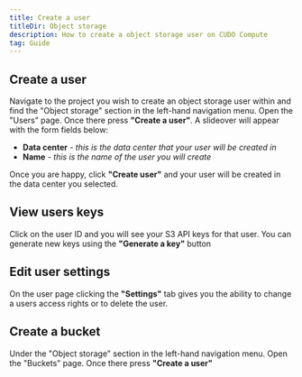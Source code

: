 ```yaml
---
title: Create a user
titleDir: Object storage
description: How to create a object storage user on CUDO Compute
tag: Guide
---
```


## Create a user

Navigate to the project you wish to create an object storage user within and find the "Object storage" section in the left-hand navigation menu. Open the "Users" page.
Once there press **"Create a user"**. A slideover will appear with the form fields below:

- **Data center** - _this is the data center that your user will be created in_
- **Name** - _this is the name of the user you will create_

Once you are happy, click **"Create user"** and your user will be created in the data center you selected.

## View users keys
Click on the user ID and you will see your S3 API keys for that user. You can generate new keys using the **"Generate a key"** button

## Edit user settings
On the user page clicking the **"Settings"** tab gives you the ability to change a users access rights or to delete the user.

## Create a bucket
Under the "Object storage" section in the left-hand navigation menu. Open the "Buckets" page.
Once there press **"Create a user"**
